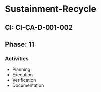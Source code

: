 # Sustainment-Recycle

## CI: CI-CA-D-001-002
## Phase: 11

### Activities
- Planning
- Execution
- Verification
- Documentation
